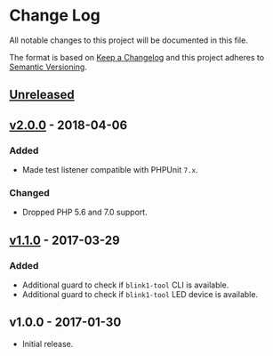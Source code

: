 # Change Log
All notable changes to this project will be documented in this file.

The format is based on [Keep a Changelog](http://keepachangelog.com/) and this project adheres to [Semantic Versioning](http://semver.org/).

## [Unreleased]

## [v2.0.0] - 2018-04-06
### Added
- Made test listener compatible with PHPUnit `7.x`.

### Changed
- Dropped PHP 5.6 and 7.0 support.

## [v1.1.0] - 2017-03-29
### Added
- Additional guard to check if `blink1-tool` CLI is available.
- Additional guard to check if `blink1-tool` LED device is available.

## v1.0.0 - 2017-01-30
- Initial release.

[Unreleased]: https://github.com/raphaelstolt/phpunit-blink1-test-listener/compare/v2.0.0...HEAD
[v2.0.0]: https://github.com/raphaelstolt/phpunit-blink1-test-listener/compare/v1.1.0...v2.0.0
[v1.1.0]: https://github.com/raphaelstolt/phpunit-blink1-test-listener/compare/v1.0.0...v1.1.0

